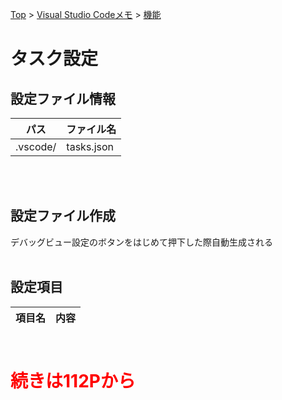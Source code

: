 [Top](../../README.md) > [Visual Studio Codeメモ](../../VSCode.md) > [機能](../func.md)

# タスク設定
## 設定ファイル情報

|パス|ファイル名|
|--|--|
|.vscode/|tasks.json|
<br><br>

## 設定ファイル作成
デバッグビュー設定のボタンをはじめて押下した際自動生成される
<br><br>

## 設定項目
|項目名|内容|
|--|--|
<br><br>

<strong style="font-size:200%;color:red;">続きは112Pから</strong>
